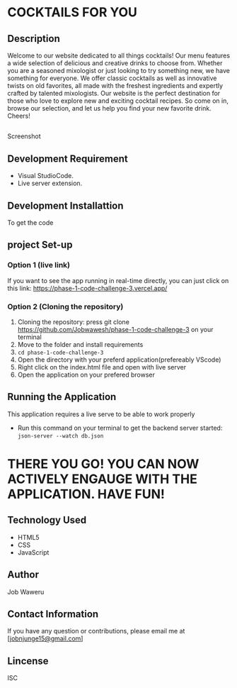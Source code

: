 # COCKTAILS FOR YOU

## Description
Welcome to our website dedicated to all things cocktails! Our menu features a wide selection of delicious and creative drinks to choose from. Whether you are a seasoned mixologist or just looking to try something new, we have something for everyone. We offer classic cocktails as well as innovative twists on old favorites, all made with the freshest ingredients and expertly crafted by talented mixologists. Our website is the perfect destination for those who love to explore new and exciting cocktail recipes. So come on in, browse our selection, and let us help you find your new favorite drink. Cheers!

##
Screenshot

## Development Requirement
- Visual StudioCode.
- Live server extension.

## Development Installattion
To get the code
## project Set-up
### Option 1 (live link)
If you want to see the app running in real-time directly, you can just click on this link:
https://phase-1-code-challenge-3.vercel.app/
### Option 2 (Cloning the repository)
1. Cloning the repository:
press git clone https://github.com/Jobwawesh/phase-1-code-challenge-3 on your terminal
2. Move to the folder and install requirements
3. `cd phase-1-code-challenge-3`
4. Open the directory with your preferd application(prefereably VScode)
5. Right click on the index.html file and open with live server
6. Open the application on your prefered browser
## Running the Application
This application requires a live serve to be able to work properly
- Run this command on your terminal to get the backend server started: `json-server --watch db.json`
# THERE YOU GO! YOU CAN NOW ACTIVELY ENGAUGE WITH THE APPLICATION. HAVE FUN!
## Technology Used
* HTML5
* CSS
* JavaScript
## Author
Job Waweru
## Contact Information
If you have any question or contributions, please email me at
[jobnjunge15@gmail.com]
## Lincense
ISC